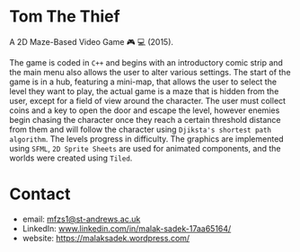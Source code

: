 # Tom The Thief
A 2D Maze-Based Video Game 🎮 💻 (2015).

The game is coded in `C++` and begins with an introductory comic strip and the main menu also allows the user to alter various settings. The start of the game is in a hub, featuring a mini-map, that allows the user to select the level they want to play, the actual game is a maze that is hidden from the user, except for a field of view around the character. The user must collect coins and a key to open the door and escape the level, however enemies begin chasing the character once they reach a certain threshold distance from them and will follow the character using `Djiksta's shortest path algorithm`. The levels progress in difficulty. The graphics are implemented using `SFML`, `2D Sprite Sheets` are used for animated components, and the worlds were created using `Tiled`.

# Contact

* email: mfzs1@st-andrews.ac.uk
* LinkedIn: www.linkedin.com/in/malak-sadek-17aa65164/
* website: https://malaksadek.wordpress.com/
